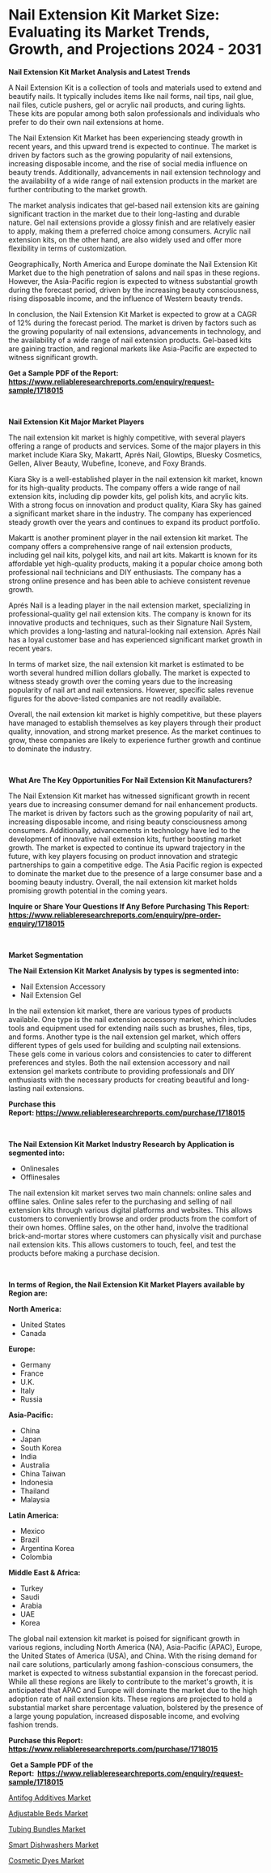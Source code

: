 <p><h1>Nail Extension Kit Market Size: Evaluating its Market Trends, Growth, and Projections 2024 - 2031</h1></p><p><strong>Nail Extension Kit Market Analysis and Latest Trends</strong></p>
<p><p>A Nail Extension Kit is a collection of tools and materials used to extend and beautify nails. It typically includes items like nail forms, nail tips, nail glue, nail files, cuticle pushers, gel or acrylic nail products, and curing lights. These kits are popular among both salon professionals and individuals who prefer to do their own nail extensions at home.</p><p>The Nail Extension Kit Market has been experiencing steady growth in recent years, and this upward trend is expected to continue. The market is driven by factors such as the growing popularity of nail extensions, increasing disposable income, and the rise of social media influence on beauty trends. Additionally, advancements in nail extension technology and the availability of a wide range of nail extension products in the market are further contributing to the market growth.</p><p>The market analysis indicates that gel-based nail extension kits are gaining significant traction in the market due to their long-lasting and durable nature. Gel nail extensions provide a glossy finish and are relatively easier to apply, making them a preferred choice among consumers. Acrylic nail extension kits, on the other hand, are also widely used and offer more flexibility in terms of customization.</p><p>Geographically, North America and Europe dominate the Nail Extension Kit Market due to the high penetration of salons and nail spas in these regions. However, the Asia-Pacific region is expected to witness substantial growth during the forecast period, driven by the increasing beauty consciousness, rising disposable income, and the influence of Western beauty trends.</p><p>In conclusion, the Nail Extension Kit Market is expected to grow at a CAGR of 12% during the forecast period. The market is driven by factors such as the growing popularity of nail extensions, advancements in technology, and the availability of a wide range of nail extension products. Gel-based kits are gaining traction, and regional markets like Asia-Pacific are expected to witness significant growth.</p></p>
<p><strong>Get a Sample PDF of the Report:&nbsp; <a href="https://www.reliableresearchreports.com/enquiry/request-sample/1718015">https://www.reliableresearchreports.com/enquiry/request-sample/1718015</a></strong></p>
<p>&nbsp;</p>
<p><strong>Nail Extension Kit Major Market Players</strong></p>
<p><p>The nail extension kit market is highly competitive, with several players offering a range of products and services. Some of the major players in this market include Kiara Sky, Makartt, Aprés Nail, Glowtips, Bluesky Cosmetics, Gellen, Aliver Beauty, Wubefine, Iconeve, and Foxy Brands.</p><p>Kiara Sky is a well-established player in the nail extension kit market, known for its high-quality products. The company offers a wide range of nail extension kits, including dip powder kits, gel polish kits, and acrylic kits. With a strong focus on innovation and product quality, Kiara Sky has gained a significant market share in the industry. The company has experienced steady growth over the years and continues to expand its product portfolio.</p><p>Makartt is another prominent player in the nail extension kit market. The company offers a comprehensive range of nail extension products, including gel nail kits, polygel kits, and nail art kits. Makartt is known for its affordable yet high-quality products, making it a popular choice among both professional nail technicians and DIY enthusiasts. The company has a strong online presence and has been able to achieve consistent revenue growth.</p><p>Aprés Nail is a leading player in the nail extension market, specializing in professional-quality gel nail extension kits. The company is known for its innovative products and techniques, such as their Signature Nail System, which provides a long-lasting and natural-looking nail extension. Aprés Nail has a loyal customer base and has experienced significant market growth in recent years.</p><p>In terms of market size, the nail extension kit market is estimated to be worth several hundred million dollars globally. The market is expected to witness steady growth over the coming years due to the increasing popularity of nail art and nail extensions. However, specific sales revenue figures for the above-listed companies are not readily available.</p><p>Overall, the nail extension kit market is highly competitive, but these players have managed to establish themselves as key players through their product quality, innovation, and strong market presence. As the market continues to grow, these companies are likely to experience further growth and continue to dominate the industry.</p></p>
<p>&nbsp;</p>
<p><strong>What Are The Key Opportunities For Nail Extension Kit Manufacturers?</strong></p>
<p><p>The Nail Extension Kit market has witnessed significant growth in recent years due to increasing consumer demand for nail enhancement products. The market is driven by factors such as the growing popularity of nail art, increasing disposable income, and rising beauty consciousness among consumers. Additionally, advancements in technology have led to the development of innovative nail extension kits, further boosting market growth. The market is expected to continue its upward trajectory in the future, with key players focusing on product innovation and strategic partnerships to gain a competitive edge. The Asia Pacific region is expected to dominate the market due to the presence of a large consumer base and a booming beauty industry. Overall, the nail extension kit market holds promising growth potential in the coming years.</p></p>
<p><strong>Inquire or Share Your Questions If Any Before Purchasing This Report: <a href="https://www.reliableresearchreports.com/enquiry/pre-order-enquiry/1718015">https://www.reliableresearchreports.com/enquiry/pre-order-enquiry/1718015</a></strong></p>
<p>&nbsp;</p>
<p><strong>Market Segmentation</strong></p>
<p><strong>The Nail Extension Kit Market Analysis by types is segmented into:</strong></p>
<p><ul><li>Nail Extension Accessory</li><li>Nail Extension Gel</li></ul></p>
<p><p>In the nail extension kit market, there are various types of products available. One type is the nail extension accessory market, which includes tools and equipment used for extending nails such as brushes, files, tips, and forms. Another type is the nail extension gel market, which offers different types of gels used for building and sculpting nail extensions. These gels come in various colors and consistencies to cater to different preferences and styles. Both the nail extension accessory and nail extension gel markets contribute to providing professionals and DIY enthusiasts with the necessary products for creating beautiful and long-lasting nail extensions.</p></p>
<p><strong>Purchase this Report:&nbsp;<a href="https://www.reliableresearchreports.com/purchase/1718015">https://www.reliableresearchreports.com/purchase/1718015</a></strong></p>
<p>&nbsp;</p>
<p><strong>The Nail Extension Kit Market Industry Research by Application is segmented into:</strong></p>
<p><ul><li>Onlinesales</li><li>Offlinesales</li></ul></p>
<p><p>The nail extension kit market serves two main channels: online sales and offline sales. Online sales refer to the purchasing and selling of nail extension kits through various digital platforms and websites. This allows customers to conveniently browse and order products from the comfort of their own homes. Offline sales, on the other hand, involve the traditional brick-and-mortar stores where customers can physically visit and purchase nail extension kits. This allows customers to touch, feel, and test the products before making a purchase decision.</p></p>
<p>&nbsp;</p>
<p><strong>In terms of Region, the Nail Extension Kit Market Players available by Region are:</strong></p>
<p>
    <p> <strong> North America: </strong>
        <ul>
            <li>United States</li>
            <li>Canada</li>
        </ul>
        </p> 
    <p> <strong> Europe: </strong>
        <ul>
            <li>Germany</li>
            <li>France</li>
            <li>U.K.</li>
            <li>Italy</li>
            <li>Russia</li>
        </ul>
        </p> 
    <p> <strong> Asia-Pacific: </strong>
        <ul>
            <li>China</li>
            <li>Japan</li>
            <li>South Korea</li>
            <li>India</li>
            <li>Australia</li>
            <li>China Taiwan</li>
            <li>Indonesia</li>
            <li>Thailand</li>
            <li>Malaysia</li>
        </ul>
        </p> 
    <p> <strong> Latin America: </strong>
        <ul>
            <li>Mexico</li>
            <li>Brazil</li>
            <li>Argentina Korea</li>
            <li>Colombia</li>
        </ul>
        </p> 
    <p> <strong> Middle East & Africa: </strong>
        <ul>
            <li>Turkey</li>
            <li>Saudi</li>
            <li>Arabia</li>
            <li>UAE</li>
            <li>Korea</li>
        </ul>
    </p>
    </p>
<p><p>The global nail extension kit market is poised for significant growth in various regions, including North America (NA), Asia-Pacific (APAC), Europe, the United States of America (USA), and China. With the rising demand for nail care solutions, particularly among fashion-conscious consumers, the market is expected to witness substantial expansion in the forecast period. While all these regions are likely to contribute to the market's growth, it is anticipated that APAC and Europe will dominate the market due to the high adoption rate of nail extension kits. These regions are projected to hold a substantial market share percentage valuation, bolstered by the presence of a large young population, increased disposable income, and evolving fashion trends.</p></p>
<p><strong>Purchase this Report: <a href="https://www.reliableresearchreports.com/purchase/1718015">https://www.reliableresearchreports.com/purchase/1718015</a></strong></p>
<p>&nbsp;<strong>Get a Sample PDF of the Report:&nbsp;&nbsp;<a href="https://www.reliableresearchreports.com/enquiry/request-sample/1718015">https://www.reliableresearchreports.com/enquiry/request-sample/1718015</a></strong></p>
<p><strong></strong></p>
<p><p><a href="https://www.linkedin.com/pulse/antifog-additives-market-research-report-unlocks-analysis-yqbae/">Antifog Additives Market</a></p><p><a href="https://github.com/ruslanpoljakovrd177/Market-Research-Report-List-2/blob/main/adjustable-beds-market.md">Adjustable Beds Market</a></p><p><a href="https://www.linkedin.com/pulse/tubing-bundles-market-share-amp-new-trends-analysis-report-zvtue/">Tubing Bundles Market</a></p><p><a href="https://github.com/gulaimolin/Market-Research-Report-List-2/blob/main/smart-dishwashers-market.md">Smart Dishwashers Market</a></p><p><a href="https://www.linkedin.com/pulse/cosmetic-dyes-market-size-growth-forecast-from-2023--m0cye/">Cosmetic Dyes Market</a></p></p>